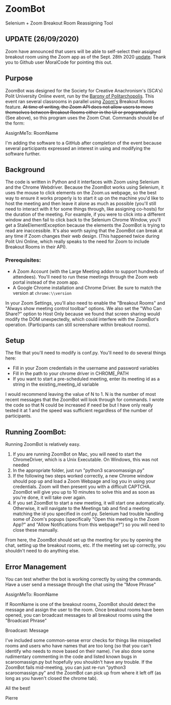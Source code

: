 # ZoomBot
 Selenium + Zoom Breakout Room Reassigning Tool
 
## UPDATE (26/09/2020)

Zoom have announced that users will be able to self-select their assigned breakout room using the Zoom app as of the Sept. 28th 2020 [update](https://support.zoom.us/hc/en-us/articles/201361953). Thank you to Github user MoralCode for pointing this out.

## Purpose
ZoomBot was designed for the Society for Creative Anachronism's (SCA's) Polit University Online event, run by the [Barony of Politarchopolis](https://politarchopolis.lochac.sca.org/). This event ran several classrooms in parallel using [Zoom's](https://zoom.us/) Breakout Rooms feature. ~~At time of writing, the Zoom API does not allow users to move themselves between Breakout Rooms either in the UI or programatically~~ (See above), so this program uses the Zoom Chat. Commands should be of the form:

AssignMeTo: RoomName

I'm adding the software to a GitHub after completion of the event because several participants expressed an interest in using and modifying the software further.

## Background

The code is written in Python and it interfaces with Zoom using Selenium and the Chrome Webdriver. Because the ZoomBot works using Selenium, it uses the mouse to click elements on the Zoom.us webpage, so the best way to ensure it works properly is to start it up on the machine you'd like to host the meeting and then leave it alone as much as possible (you'll still need to interact with it for some things through, like assigning co-hosts) for the duration of the meeting. For example, if you were to click into a different window and then fail to click back to the Selenium Chrome Window, you'll get a StaleElementException because the elements the ZoomBot is trying to read are inaccessible. 
It's also worth saying that the ZoomBot can break at any time if Zoom changes their web design. (This happened twice during Polit Uni Online, which really speaks to the need for Zoom to include Breakout Rooms in their API).

### Prerequisites: 
- A Zoom Account (with the Large Meeting addon to support hundreds of attendees). You'll need to run these meetings through the Zoom web portal instead of the zoom app.
- A Google Chrome installation and Chrome Driver. Be sure to match the version at `chrome:\\version`

In your Zoom Settings, you'll also need to enable the "Breakout Rooms" and "Always show meeting control toolbar" options. We also set the "Who Can Share?" option to Host Only because we found that screen sharing would modify the DOM unexpectedly, which could interfere with the ZoomBot's operation. (Participants can still screenshare within breakout rooms). 

## Setup

The file that you'll need to modify is conf.py. You'll need to do several things here:
- Fill in your Zoom credentials in the username and password variables
- Fill in the path to your chrome driver in CHROME_PATH
- If you want to start a pre-scheduled meeting, enter its meeting id as a string in the existing_meeting_id variable

I would recommend leaving the value of N to 1. N is the number of most recent messages that the ZoomBot will look through for commands. I wrote the code so that N could be increased if need be but I have only really tested it at 1 and the speed was sufficient regardless of the number of participants. 

## Running ZoomBot:

Running ZoomBot is relatively easy. 

1. If you are running ZoomBot on Mac, you will need to start the ChromeDriver, which is a Unix Executable. On Windows, this was not needed
2. In the appropriate folder, just run "python3 scaroomassign.py"
3. If the following two steps worked correctly, a new Chrome window should pop up and load a Zoom Webpage and log you in using your credentials. Zoom will then present you with a difficult CAPTCHA. ZoomBot will give you up to 10 minutes to solve this and as soon as you're done, it will take over again.
4. If you set ZoomBot to start a new meeting, it will start one automatically. Otherwise, it will navigate to the Meetings tab and find a meeting matching the id you specified in conf.py. Selenium had trouble handling some of Zoom's popups (specifically "Open this meeting in the Zoom App?" and "Allow Notifications from this webpage?") so you will need to close these manually.

From here, the ZoomBot should set up the meeting for you by opening the chat, setting up the breakout rooms, etc. If the meeting set up correctly, you shouldn't need to do anything else. 

## Error Management

You can test whether the bot is working correctly by using the commands. Have a user send a message through the chat using the "Move Phrase"

AssignMeTo: RoomName

If RoomName is one of the breakout rooms, ZoomBot should detect the message and assign the user to the room. Once breakout rooms have been opened, you can broadcast messages to all breakout rooms using the "Broadcast Phrase"

Broadcast: Message

I've included some common-sense error checks for things like misspelled rooms and users who have names that are too long (so that you can't identify who needs to move based on their name). I've also done some rudimentary commenting in the code and listed known bugs in scaroomassign.py but hopefully you shouldn't have any trouble. If the ZoomBot fails mid-meeting, you can just re-run "python3 scaroomassign.py" and the ZoomBot can pick up from where it left off (as long as you haven't closed the chrome tab). 

All the best!

Pierre


